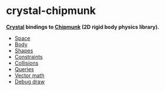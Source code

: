 # crystal-chipmunk

**[Crystal] bindings to [Chipmunk] (2D rigid body physics library).**

[crystal]: https://crystal-lang.org/
[chipmunk]: https://chipmunk-physics.net/ "Chipmunk2D Physics"

<!--nav-->

* [Space](space.md)
* [Body](body.md)
* [Shapes](shapes.md)
* [Constraints](constraints.md)
* [Collisions](collisions.md)
* [Queries](queries.md)
* [Vector math](vector-math.md)
* [Debug draw](debug-draw.md)
